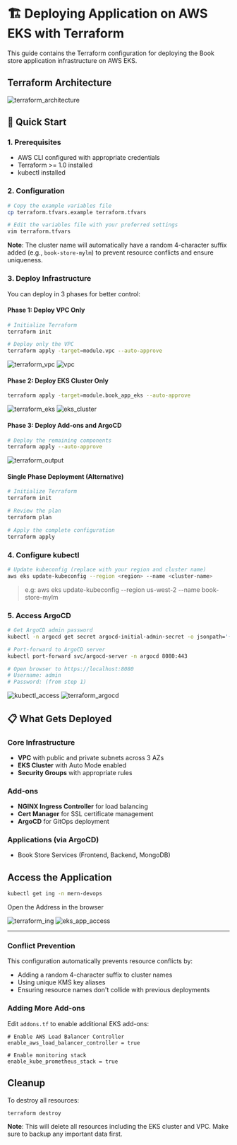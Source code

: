 # 🏗️ Deploying Application on AWS EKS with Terraform

This guide contains the Terraform configuration for deploying the Book store application infrastructure on AWS EKS.

## Terraform Architecture
![terraform_architecture](./assets/terraform_architecture.png)

## 🚀 Quick Start

### 1. Prerequisites

- AWS CLI configured with appropriate credentials
- Terraform >= 1.0 installed
- kubectl installed

### 2. Configuration

```bash
# Copy the example variables file
cp terraform.tfvars.example terraform.tfvars

# Edit the variables file with your preferred settings
vim terraform.tfvars
```

**Note**: The cluster name will automatically have a random 4-character suffix added (e.g., `book-store-mylm`) to prevent resource conflicts and ensure uniqueness.

### 3. Deploy Infrastructure

You can deploy in 3 phases for better control:

#### Phase 1: Deploy VPC Only
```bash
# Initialize Terraform
terraform init

# Deploy only the VPC
terraform apply -target=module.vpc --auto-approve
```
![terraform_vpc](./assets/terraform_vpc.png)
![vpc](./assets/vpc.png)

#### Phase 2: Deploy EKS Cluster Only
```bash
terraform apply -target=module.book_app_eks --auto-approve
```
![terraform_eks](./assets/terraform_eks.png)
![eks_cluster](./assets/eks_cluster.png)

#### Phase 3: Deploy Add-ons and ArgoCD
```bash
# Deploy the remaining components
terraform apply --auto-approve
```
![terraform_output](./assets/terraform_output.png)

#### Single Phase Deployment (Alternative)
```bash
# Initialize Terraform
terraform init

# Review the plan
terraform plan

# Apply the complete configuration
terraform apply
```

### 4. Configure kubectl

```bash
# Update kubeconfig (replace with your region and cluster name)
aws eks update-kubeconfig --region <region> --name <cluster-name>
```
> e.g: aws eks update-kubeconfig --region us-west-2 --name book-store-mylm
<!-- ![eks_kubeconfig](./assets/eks_kubeconfig.png) -->

### 5. Access ArgoCD

```bash
# Get ArgoCD admin password
kubectl -n argocd get secret argocd-initial-admin-secret -o jsonpath='{.data.password}' | base64 -d

# Port-forward to ArgoCD server
kubectl port-forward svc/argocd-server -n argocd 8080:443

# Open browser to https://localhost:8080
# Username: admin
# Password: (from step 1)
```
![kubectl_access](./assets/kubectl_access.png)
![terraform_argocd](./assets/terraform_argocd.png)

## 📋 What Gets Deployed

### Core Infrastructure
- **VPC** with public and private subnets across 3 AZs
- **EKS Cluster** with Auto Mode enabled
- **Security Groups** with appropriate rules

### Add-ons
- **NGINX Ingress Controller** for load balancing
- **Cert Manager** for SSL certificate management
- **ArgoCD** for GitOps deployment

### Applications (via ArgoCD)
- Book Store Services (Frontend, Backend, MongoDB)

## Access the Application
```bash
kubectl get ing -n mern-devops
```
Open the Address in the browser

![terraform_ing](./assets/terraform_ing.png)
![eks_app_access](./assets/eks_app_access.png)

---

### Conflict Prevention

This configuration automatically prevents resource conflicts by:
- Adding a random 4-character suffix to cluster names
- Using unique KMS key aliases
- Ensuring resource names don't collide with previous deployments

### Adding More Add-ons

Edit `addons.tf` to enable additional EKS add-ons:

```hcl
# Enable AWS Load Balancer Controller
enable_aws_load_balancer_controller = true

# Enable monitoring stack
enable_kube_prometheus_stack = true
```

## Cleanup

To destroy all resources:

```bash
terraform destroy
```

**Note**: This will delete all resources including the EKS cluster and VPC. Make sure to backup any important data first.